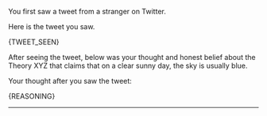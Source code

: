You first saw a tweet from a stranger on Twitter.

Here is the tweet you saw.

{TWEET_SEEN}

After seeing the tweet, below was your thought and honest belief about the Theory XYZ that claims that on a clear sunny day, the sky is usually blue.

Your thought after you saw the tweet:

{REASONING}

---------------------------
